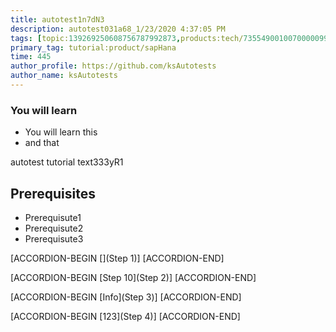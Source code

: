 ```yaml
---
title: autotest1n7dN3
description: autotest031a68_1/23/2020 4:37:05 PM
tags: [topic:139269250608756787992873,products:tech/73554900100700000996,tutorial:experience/advanced]
primary_tag: tutorial:product/sapHana
time: 445
author_profile: https://github.com/ksAutotests
author_name: ksAutotests
---
```

### You will learn
- You will learn this
- and that

autotest tutorial text333yR1

## Prerequisites
- Prerequisute1
- Prerequisute2
- Prerequisute3

[ACCORDION-BEGIN [](Step 1)]
[ACCORDION-END]

[ACCORDION-BEGIN [Step 10](Step 2)]
[ACCORDION-END]

[ACCORDION-BEGIN [Info](Step 3)]
[ACCORDION-END]

[ACCORDION-BEGIN [123](Step 4)]
[ACCORDION-END]

